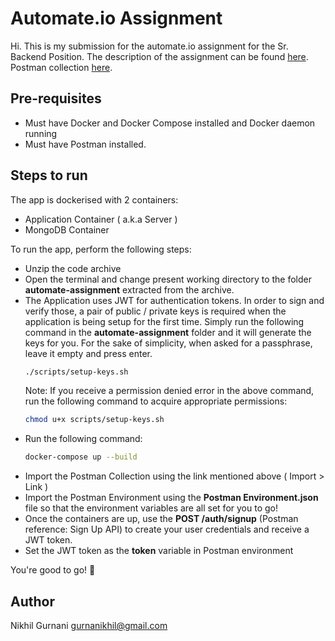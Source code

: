 # Automate.io Assignment

Hi. This is my submission for the automate.io assignment for the Sr. Backend Position. The description of the assignment can be found [here](https://docs.google.com/document/d/1o3rplG80jnlgb-HIBns2UhZFc-HzwBTBe_WAy8EiMfU/edit).
Postman collection [here](https://www.getpostman.com/collections/23979759fc8039cfd1a2).
## Pre-requisites
* Must have Docker and Docker Compose installed and Docker daemon running
* Must have Postman installed.

## Steps to run
The app is dockerised with 2 containers:
* Application Container ( a.k.a Server )
* MongoDB Container

To run the app, perform the following steps:
* Unzip the code archive
* Open the terminal and change present working directory to the folder **automate-assignment** extracted from the archive.
* The Application uses JWT for authentication tokens. In order to sign and verify those, a pair of public / private keys is required when the application is being setup for the first time. Simply run the following command in the **automate-assignment** folder and it will generate the keys for you. For the sake of simplicity, when asked for a passphrase, leave it empty and press enter.
   ```bash
   ./scripts/setup-keys.sh
   ```
   Note: If you receive a permission denied error in the above command, run the following command to acquire appropriate permissions:
   ```bash
   chmod u+x scripts/setup-keys.sh
   ```
* Run the following command:
    ```bash
    docker-compose up --build
    ```
* Import the Postman Collection using the link mentioned above ( Import > Link )
* Import the Postman Environment using the **Postman Environment.json** file so that the environment variables are all set for you to go!
* Once the containers are up, use the **POST /auth/signup** (Postman reference: Sign Up API) to create your user credentials and receive a JWT token.
* Set the JWT token as the **token** variable in Postman environment

You're good to go! 🚀
## Author
Nikhil Gurnani
gurnanikhil@gmail.com